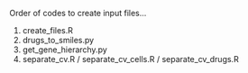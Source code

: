 Order of codes to create input files...
1. create_files.R
2. drugs_to_smiles.py
3. get_gene_hierarchy.py
4. separate_cv.R / separate_cv_cells.R / separate_cv_drugs.R